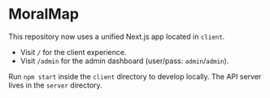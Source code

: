 # MoralMap

This repository now uses a unified Next.js app located in `client`.

- Visit `/` for the client experience.
- Visit `/admin` for the admin dashboard (user/pass: `admin`/`admin`).

Run `npm start` inside the `client` directory to develop locally. The API server lives in the `server` directory.

